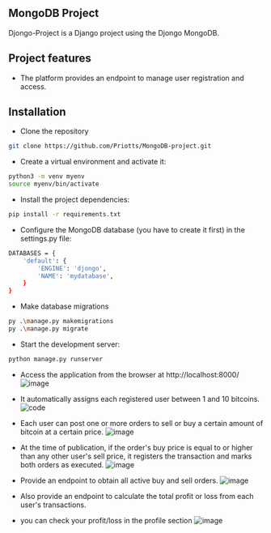 
## MongoDB Project
Djongo-Project is a Django project using the Djongo MongoDB.
## Project features
- The platform provides an endpoint to manage user registration and access.

## Installation

- Clone the repository 

```bash
git clone https://github.com/Priotts/MongoDB-project.git
```

- Create a virtual environment and activate it:
```bash
python3 -m venv myenv
source myenv/bin/activate
```

- Install the project dependencies:
```bash
pip install -r requirements.txt
```

- Configure the MongoDB database (you have to create it first) in the settings.py file:
```bash
DATABASES = {
    'default': {
        'ENGINE': 'djongo',
        'NAME': 'mydatabase',
    }
}
```

- Make database migrations
```bash
py .\manage.py makemigrations
py .\manage.py migrate
```

- Start the development server:
```bash
python manage.py runserver
```

- Access the application from the browser at http://localhost:8000/
![image](https://github.com/Priotts/MongoDB-Project/assets/94853311/1a748557-6d48-4f2f-a0ee-f4685409d651)

- It automatically assigns each registered user between 1 and 10 bitcoins.
![code](https://github.com/Priotts/MongoDB-Project/assets/94853311/44886664-e2af-44f7-990d-a7a8476abeba)

- Each user can post one or more orders to sell or buy a certain amount of bitcoin at a certain price.
![image](https://github.com/Priotts/MongoDB-Project/assets/94853311/c4c5108a-1e98-48f6-87f3-052071e6f941)

- At the time of publication, if the order's buy price is equal to or higher than any other user's sell price, it registers the transaction and marks both orders as executed.
![image](https://github.com/Priotts/MongoDB-Project/assets/94853311/498d15a3-2452-4f64-90d3-6df94f6ea1a1)

- Provide an endpoint to obtain all active buy and sell orders.
![image](https://github.com/Priotts/MongoDB-Project/assets/94853311/6055fb8b-6ed0-4f86-8dc7-dc57727ca258)

- Also provide an endpoint to calculate the total profit or loss from each user's transactions.
- you can check your profit/loss in the profile section  ![image](https://github.com/Priotts/MongoDB-Project/assets/94853311/4fd6eab4-79ff-40c1-b7f1-e9dab31db1e4)

